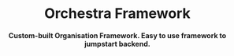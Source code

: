 <h1 align="center">
 Orchestra Framework
</h1>

<h4 align="center">
 Custom-built Organisation Framework. Easy to use framework to jumpstart backend.
</h4>
